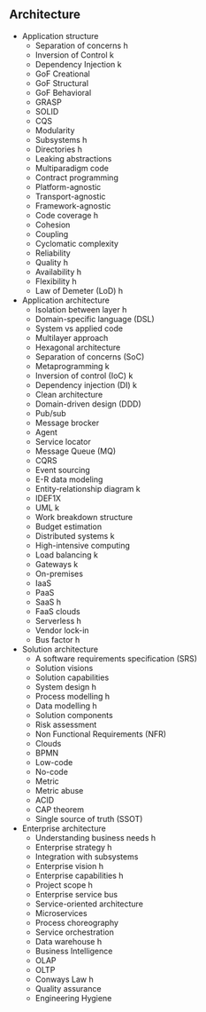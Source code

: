 ## Architecture

- Application structure
  - Separation of concerns h
  - Inversion of Control k
  - Dependency Injection k
  - GoF Creational
  - GoF Structural
  - GoF Behavioral
  - GRASP
  - SOLID
  - CQS
  - Modularity
  - Subsystems h
  - Directories h
  - Leaking abstractions
  - Multiparadigm code
  - Contract programming
  - Platform-agnostic
  - Transport-agnostic
  - Framework-agnostic
  - Code coverage h
  - Cohesion
  - Coupling
  - Cyclomatic complexity
  - Reliability
  - Quality h
  - Availability h
  - Flexibility h
  - Law of Demeter (LoD) h
- Application architecture
  - Isolation between layer h
  - Domain-specific language (DSL)
  - System vs applied code
  - Multilayer approach
  - Hexagonal architecture
  - Separation of concerns (SoC)
  - Metaprogramming k
  - Inversion of control (IoC) k
  - Dependency injection (DI) k
  - Clean architecture
  - Domain-driven design (DDD)
  - Pub/sub
  - Message brocker
  - Agent
  - Service locator
  - Message Queue (MQ)
  - CQRS
  - Event sourcing
  - E-R data modeling
  - Entity-relationship diagram k
  - IDEF1X
  - UML k
  - Work breakdown structure
  - Budget estimation
  - Distributed systems k
  - High-intensive computing
  - Load balancing k
  - Gateways k
  - On-premises
  - IaaS
  - PaaS
  - SaaS h
  - FaaS clouds
  - Serverless h
  - Vendor lock-in
  - Bus factor h
- Solution architecture
  - A software requirements specification (SRS)
  - Solution visions
  - Solution capabilities 
  - System design h
  - Process modelling h
  - Data modelling h
  - Solution components
  - Risk assessment
  - Non Functional Requirements (NFR)
  - Clouds
  - BPMN
  - Low-code
  - No-code
  - Metric
  - Metric abuse
  - ACID
  - CAP theorem
  - Single source of truth (SSOT)
- Enterprise architecture
  - Understanding business needs h
  - Enterprise strategy h
  - Integration with subsystems
  - Enterprise vision h
  - Enterprise capabilities h
  - Project scope h
  - Enterprise service bus
  - Service-oriented architecture
  - Microservices
  - Process choreography
  - Service orchestration
  - Data warehouse h
  - Business Intelligence
  - OLAP
  - OLTP
  - Conways Law h
  - Quality assurance
  - Engineering Hygiene
